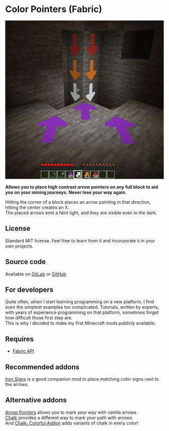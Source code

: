 # Color Pointers (Fabric)

![Screenshot](./images/screenshot1.png "Arrow Pointers screenshot")

**Allows you to place high contrast arrow pointers on any full block to aid you on your mining journeys. Never lose your way again.**

Hitting the corner of a block places an arrow pointing in that direction, hitting the center creates an X.  
The placed arrows emit a faint light, and they are visible even in the dark.  

## License

Standard MIT license. Feel free to learn from it and incorporate it in your own projects.

## Source code

Available on [GitLab](https://gitlab.com/pintergabor/colorpointers.git) or [GitHub](https://github.com/pinter-gabor-at/colorpointers.git)

## For developers

Quite often, when I start learning programming on a new platform, I find even the simplest examples too complicated.
Tutorials, written by experts, with years of experience programming on that platform, sometimes forget how difficult those first step are.  
This is why I decided to make my first Minecraft mods publicly available.

## Requires  
- [Fabric API](https://modrinth.com/mod/fabric-api)

## Recommended addons

[Iron Signs](https://modrinth.com/mod/ironsigns) is a good companion mod to place matching color signs next to the arrows.  

## Alternative addons

[Arrow Pointers](https://modrinth.com/mod/arrow-pointers) allows you to mark your way with vanilla arrows.  
[Chalk](https://modrinth.com/mod/chalk) provides a different way to mark your path with arrows.  
And [Chalk: Colorful Addon](https://modrinth.com/mod/chalk-colorful-addon) adds variants of chalk in every color!

